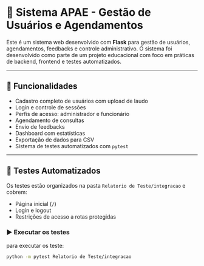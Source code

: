 # 🏥 Sistema APAE - Gestão de Usuários e Agendamentos

Este é um sistema web desenvolvido com **Flask** para gestão de usuários, agendamentos, feedbacks e controle administrativo. O sistema foi desenvolvido como parte de um projeto educacional com foco em práticas de backend, frontend e testes automatizados.

---

## 🚀 Funcionalidades

- Cadastro completo de usuários com upload de laudo
- Login e controle de sessões
- Perfis de acesso: administrador e funcionário
- Agendamento de consultas
- Envio de feedbacks
- Dashboard com estatísticas
- Exportação de dados para CSV
- Sistema de testes automatizados com `pytest`

---

## 🧪 Testes Automatizados

Os testes estão organizados na pasta `Relatorio de Teste/integracao` e cobrem:

- Página inicial (`/`)
- Login e logout
- Restrições de acesso a rotas protegidas

### ▶️ Executar os testes

para executar os teste:

```bash
python -m pytest Relatorio de Teste/integracao